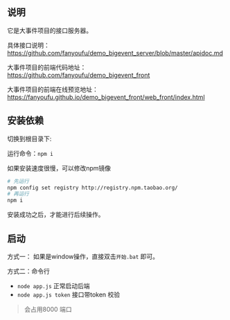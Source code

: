## 说明

它是大事件项目的接口服务器。

具体接口说明：https://github.com/fanyoufu/demo_bigevent_server/blob/master/apidoc.md

大事件项目的前端代码地址：https://github.com/fanyoufu/demo_bigevent_front

大事件项目的前端在线预览地址：https://fanyoufu.github.io/demo_bigevent_front/web_front/index.html

## 安装依赖

切换到根目录下:

运行命令：`npm i`

如果安装速度很慢，可以修改npm镜像

```bash
# 先运行
npm config set registry http://registry.npm.taobao.org/
# 再运行
npm i
```

安装成功之后，才能进行后续操作。

## 启动

方式一： 如果是window操作，直接双击`开始.bat` 即可。

方式二：命令行

- `node app.js` 正常启动后端
- `node app.js token` 接口带token 校验



>  会占用8000 端口